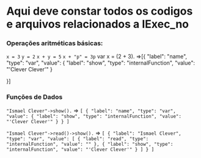 # Aqui deve constar todos os codigos e arquivos relacionados a IExec_no


### Operações aritméticas básicas:
`x = 3`
`y = 2`
`x + y = 5`
`x + "p" = 3p`
var x = (2 + 3). =>[{
                    "label": "name",
                    "type": "var",
                    "value": {
                        "label": "show",
                        "type": "internalFunction",
                        "value": "'Clever Clever'"
                    }

}]


### Funções de Dados
`"Ismael Clever"->show().` => `[
                                    {
                                        "label": "name",
                                        "type": "var",
                                        "value": {
                                            "label": "show",
                                            "type": "internalFunction",
                                            "value": "'Clever Clever'"
                                        }
                                    }
                                ]`

`"Ismael Clever"->read()->show().` => `[
                                    {
                                        "label": "Ismael Clever",
                                        "type": "var",
                                        "value": [
                                            {
                                                "label": "read",
                                                "type": "internalFunction",
                                                "value": ""
                                            },
                                            {
                                                "label": "show",
                                                "type": "internalFunction",
                                                "value": "'Clever Clever'"
                                            }
                                        ]
                                    }
                                ]`
